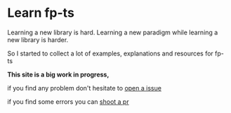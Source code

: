 # Learn fp-ts

Learning a new library is hard. Learning a new paradigm while learning a new library is harder.

So I started to collect a lot of examples, explanations and resources for fp-ts

**This site is a big work in progress,**

if you find any problem don't hesitate to [open a issue](https://github.com/zanza00/learn-fp-ts/issues/new)

if you find some errors you can [shoot a pr](https://github.com/zanza00/learn-fp-ts)
